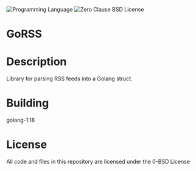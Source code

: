 ![Programming Language](https://img.shields.io/badge/Go-Programming%20Language-brightgreen)
![Zero Clause BSD License](https://img.shields.io/badge/License-BSD%20Zero%20Clause-green)

# GoRSS

# Description

Library for parsing RSS feeds into a Golang struct.

# Building

golang-1.18

# License

All code and files in this repository are licensed under the 0-BSD License


